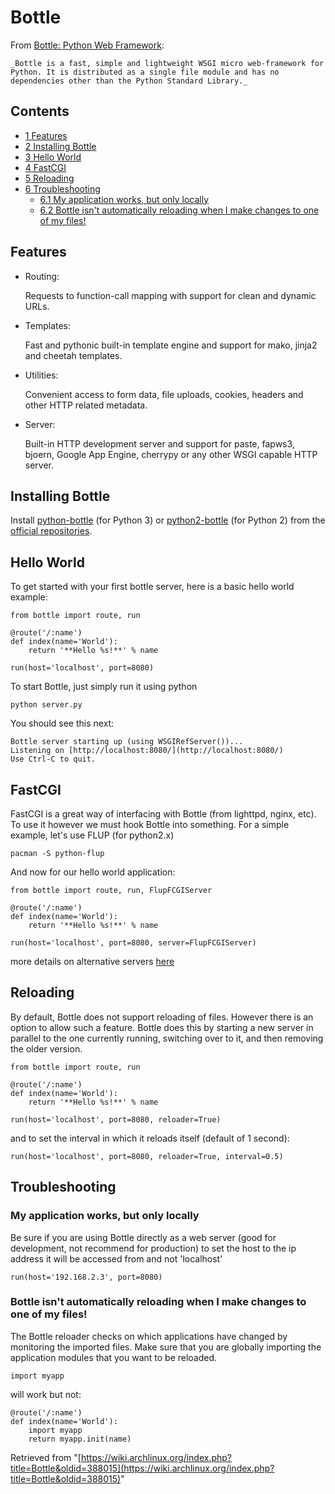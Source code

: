 # Bottle

From [Bottle: Python Web Framework](http://bottlepy.org/docs/dev/):

	_Bottle is a fast, simple and lightweight WSGI micro web-framework for Python. It is distributed as a single file module and has no dependencies other than the Python Standard Library._

## Contents

*   [1 Features](#Features)
*   [2 Installing Bottle](#Installing_Bottle)
*   [3 Hello World](#Hello_World)
*   [4 FastCGI](#FastCGI)
*   [5 Reloading](#Reloading)
*   [6 Troubleshooting](#Troubleshooting)
    *   [6.1 My application works, but only locally](#My_application_works.2C_but_only_locally)
    *   [6.2 Bottle isn't automatically reloading when I make changes to one of my files!](#Bottle_isn.27t_automatically_reloading_when_I_make_changes_to_one_of_my_files.21)

## Features

*   Routing:

	Requests to function-call mapping with support for clean and dynamic URLs.

*   Templates:

	Fast and pythonic built-in template engine and support for mako, jinja2 and cheetah templates.

*   Utilities:

	Convenient access to form data, file uploads, cookies, headers and other HTTP related metadata.

*   Server:

	Built-in HTTP development server and support for paste, fapws3, bjoern, Google App Engine, cherrypy or any other WSGI capable HTTP server.

## Installing Bottle

Install [python-bottle](https://www.archlinux.org/packages/?name=python-bottle) (for Python 3) or [python2-bottle](https://www.archlinux.org/packages/?name=python2-bottle) (for Python 2) from the [official repositories](/index.php/Official_repositories "Official repositories").

## Hello World

To get started with your first bottle server, here is a basic hello world example:

```
from bottle import route, run

@route('/:name')
def index(name='World'):
    return '**Hello %s!**' % name

run(host='localhost', port=8080)

```

To start Bottle, just simply run it using python

```
python server.py

```

You should see this next:

```
Bottle server starting up (using WSGIRefServer())...
Listening on [http://localhost:8080/](http://localhost:8080/)
Use Ctrl-C to quit.

```

## FastCGI

FastCGI is a great way of interfacing with Bottle (from lighttpd, nginx, etc). To use it however we must hook Bottle into something. For a simple example, let's use FLUP (for python2.x)

```
pacman -S python-flup

```

And now for our hello world application:

```
from bottle import route, run, FlupFCGIServer

@route('/:name')
def index(name='World'):
    return '**Hello %s!**' % name

run(host='localhost', port=8080, server=FlupFCGIServer)

```

more details on alternative servers [here](http://bottlepy.org/docs/dev/tutorial.html?highlight=flup#multi-threaded-server)

## Reloading

By default, Bottle does not support reloading of files. However there is an option to allow such a feature. Bottle does this by starting a new server in parallel to the one currently running, switching over to it, and then removing the older version.

```
from bottle import route, run

@route('/:name')
def index(name='World'):
    return '**Hello %s!**' % name

run(host='localhost', port=8080, reloader=True)

```

and to set the interval in which it reloads itself (default of 1 second):

```
run(host='localhost', port=8080, reloader=True, interval=0.5)

```

## Troubleshooting

### My application works, but only locally

Be sure if you are using Bottle directly as a web server (good for development, not recommend for production) to set the host to the ip address it will be accessed from and not 'localhost'

```
run(host='192.168.2.3', port=8080)

```

### Bottle isn't automatically reloading when I make changes to one of my files!

The Bottle reloader checks on which applications have changed by monitoring the imported files. Make sure that you are globally importing the application modules that you want to be reloaded.

```
import myapp

```

will work but not:

```
@route('/:name')
def index(name='World'):
    import myapp
    return myapp.init(name)

```

Retrieved from "[https://wiki.archlinux.org/index.php?title=Bottle&oldid=388015](https://wiki.archlinux.org/index.php?title=Bottle&oldid=388015)"